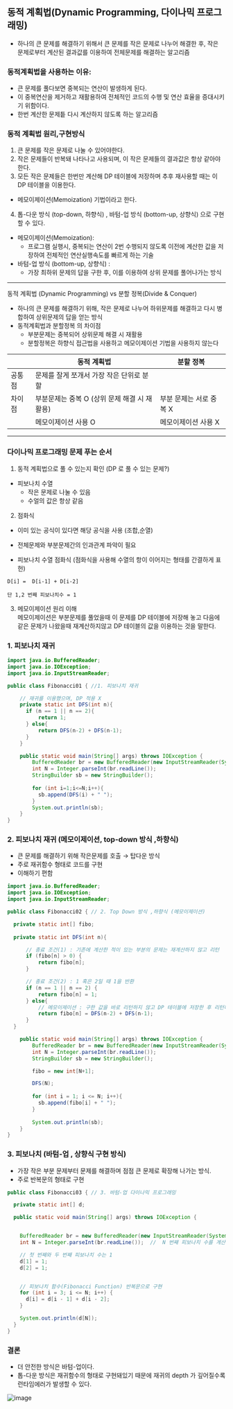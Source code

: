 동적 계획법(Dynamic Programming, 다이나믹 프로그래밍)
--------------------------------------------------

* 하나의 큰 문제를 해결하기 위해서 큰 문제를 작은 문제로 나누어 해결한 후,  작은 문제로부터 계산된 결과값를 이용하여 전체문제를 해결하는 알고리즘

### 동적계획법을 사용하는 이유:
* 큰 문제를 풀다보면 중복되는 연산이 발생하게 된다.
* 이 중복연산을 제거하고 재활용하여 전체적인 코드의 수행 및 연산 효율을 증대시키기 위함이다.
* 한번 계산한 문제틑 다시 계산하지 않도록 하는 알고리즘

### 동적 계획법 원리,구현방식
1. 큰 문제를 작은 문제로 나눌 수 있어야한다.
2. 작은 문제들이 반복돼 나타나고 사용되며, 이 작은 문제들의 결과값은 항상 같아야한다.
3. 모든 작은 문제들은 한번만 계산해 DP 테이블에 저장하며 추후 재사용할 때는 이 DP 테이블을 이용한다.
  * 메모이제이션(Memoization) 기법이라고 한다.
4. 톱-다운 방식 (top-down, 하향식) , 바텀-업 방식 (bottom-up, 상향식)  으로 구현할 수 있다.

* 메모이제이션(Memoization):
  * 프로그램 실행시, 중복되는 연산이 2번 수행되지 않도록 이전에 계산한 값을 저장하여 전체적인 연산실행속도를 빠르게 하는 기술
* 바텀-업 방식 (bottom-up, 상향식) :
  * 가장 최하위 문제의 답을 구한 후, 이를 이용하여 상위 문제를 풀어나가는 방식


--------------------------------------------------
동적 계획법 (Dynamic Programming) vs 분할 정복(Divide & Conquer)

* 하나의 큰 문제를 해결하기 위해, 작은 문제로 나누어 하위문제를 해결하고 다시 병합하여 상위문제의 답을 얻는 방식
* 동적계획법과 분할정복 의 차이점
  * 부분문제는 중복되어 상위문제 해결 시 재활용
  * 분할정복은 하향식 접근법을 사용하고 메모이제이션 기법을 사용하지 않는다

|      | 동적 계획법                      | 분할 정복          |
|------|-----------------------------|-------------------------|
| 공통점  | 문제를 잘게 쪼개서 가장 작은 단위로 분할     |
| 차이점  | 부분문제는 중복 O (상위 문제 해결 시 재활용) | 부분 문제는 서로 중복 X |
|      | 메모이제이션 사용 O                 | 메모이제이션 사용 X    |

-------------------------------------------------------
### 다이나믹 프로그래밍 문제 푸는 순서

1. 동적 계획법으로 풀 수 있는지 확인 (DP 로 풀 수 있는 문제?)
* 피보나치 수열 
  * 작은 문제로 나눌 수 있음
  * 수얼의 값은 항상 같음
  
2. 점화식
* 이미 있는 공식이 있다면 해당 공식을 사용 (조합,순열) 
* 전체문제와 부분문제간의 인과관계 파악이 필요

* 피보나치 수열 점화식 (점화식을 사용해 수열의 항이 이어지는 형태를 간결하게 표헌)
```
D[i] =  D[i-1] + D[i-2]

단 1,2 번째 피보나치수 = 1
```

3. 메모이제이션 원리 이해  
메모이제이션은 부분문제를 풀었을때 이 문제를 DP 테이블에 저장해 놓고 다음에 같은 문제가 나왔을때 재계산하지않고 DP 테이블의 값을 이용하는 것을 말한다.


### 1. 피보나치 재귀
```java
import java.io.BufferedReader;
import java.io.IOException;
import java.io.InputStreamReader;

public class Fibonacci01 { //1. 피보나치 재귀

    // 재귀를 이용했으며, DP 적용 X
    private static int DFS(int n){
      if (n == 1 || n == 2){
          return 1;
      } else{
          return DFS(n-2) + DFS(n-1);
      }
    }

    public static void main(String[] args) throws IOException {
        BufferedReader br = new BufferedReader(new InputStreamReader(System.in));
        int N = Integer.parseInt(br.readLine());
        StringBuilder sb = new StringBuilder();
    
        for (int i=1;i<=N;i++){
          sb.append(DFS(i) + " ");
        }
        System.out.println(sb);
    }
}
```


### 2. 피보나치 재귀 (메모이제이션, top-down 방식 ,하향식) 
* 큰 문제를 해결하기 위해 작은문제를 호출 → 탑다운 방식
* 주로 재귀함수 형태로 코드를 구현
* 이해하기 편함

```java
import java.io.BufferedReader;
import java.io.IOException;
import java.io.InputStreamReader;

public class Fibonacci02 { // 2. Top Down 방식 ,하향식 (메모이제이션)

  private static int[] fibo;
  
  private static int DFS(int n){

      // 종료 조건(1) : 기존에 계산한 적이 있는 부분의 문제는 재계산하지 않고 리턴
      if (fibo[n] > 0) {
          return fibo[n];
      }

      // 종료 조건(2) : 1 혹은 2일 때 1을 반환
      if (n == 1 || n == 2) {
          return fibo[n] = 1;
      } else{
          // 메모이제이션 : 구한 값을 바로 리턴하지 않고 DP 테이블에 저장한 후 리턴하도록 로직을 구현
          return fibo[n] = DFS(n-2) + DFS(n-1);
      }
  }

    public static void main(String[] args) throws IOException {
        BufferedReader br = new BufferedReader(new InputStreamReader(System.in));
        int N = Integer.parseInt(br.readLine());
        StringBuilder sb = new StringBuilder();

        fibo = new int[N+1];

        DFS(N);
  
        for (int i = 1; i <= N; i++){
          sb.append(fibo[i] + " ");
        }
        
        System.out.println(sb);
    }
}
```


### 3. 피보나치 (바텀-업 , 상향식 구현 방식)
* 가장 작은 부분 문제부터 문제를 해결하며 점점 큰 문제로 확장해 나가는 방식.
* 주로 반복문의 형태로 구현

```java
public class Fibonacci03 { // 3. 바텀-업 다이나믹 프로그래밍

  private static int[] d;

  public static void main(String[] args) throws IOException {


    BufferedReader br = new BufferedReader(new InputStreamReader(System.in));
    int N = Integer.parseInt(br.readLine());  //  N 번째 피보나치 수를 계산

    // 첫 번째와 두 번째 피보나치 수는 1
    d[1] = 1;
    d[2] = 1;


    // 피보나치 함수(Fibonacci Function) 반복문으로 구현
    for (int i = 3; i <= N; i++) {
      d[i] = d[i - 1] + d[i - 2];
    }

    System.out.println(d[N]);
  }
}
```
### 결론
* 더 안전한 방식은 바텀-업이다.
* 톱-다운 방식은 재귀함수의 형태로 구현돼있기 때문에 재귀의 depth 가 깊어질수록 런타임에러가 발생할 수 있다. 

![image](https://raw.githubusercontent.com/jei0486/algorithm-practice/master/images/study-images/23-07-23-dp-presentation.jpg)